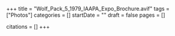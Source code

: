 +++
title = "Wolf_Pack_5_1979_IAAPA_Expo_Brochure.avif"
tags = ["Photos"]
categories = []
startDate = ""
draft = false
pages = []

citations = []
+++
